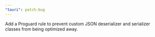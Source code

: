 ```yaml
---
"tauri": patch:bug
---
```


Add a Proguard rule to prevent custom JSON deserializer and serializer classes from being optimized away.
